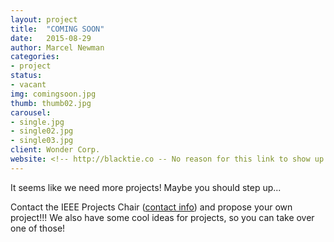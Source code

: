```yaml
---
layout: project
title:  "COMING SOON"
date:   2015-08-29
author: Marcel Newman
categories:
- project
status: 
- vacant
img: comingsoon.jpg
thumb: thumb02.jpg
carousel:
- single.jpg
- single02.jpg
- single03.jpg
client: Wonder Corp.
website: <!-- http://blacktie.co -- No reason for this link to show up -->
---
```

It seems like we need more projects! Maybe you should step up...

Contact the IEEE Projects Chair (<a href="http://ieeeiit.me/about/">contact info</a>) and propose your own project!!! We also have some cool ideas for projects, so you can take over one of those!
